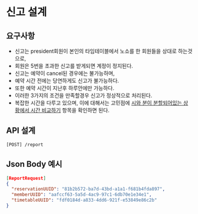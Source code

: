 # 신고 설계

## 요구사항
* 신고는 president회원이 본인의 타임테이블에서 노쇼를 한 회원들을 상대로 하는것으로,
* 회원은 5번을 초과한 신고를 받게되면 계정이 정지된다.
* 신고는 예약이 cancel된 경우에는 불가능하며,
* 예약 시간 전에는 당연하게도 신고가 불가능하다.
* 또한 예약 시간이 지난후 하루안에만 가능하다.
* 이러한 3가지의 조건을 만족할경우 신고가 정상적으로 처리된다.
* 복잡한 시간을 다루고 있으며, 이에 대해서는 고민점에 [시와 분이 분할되어있는 상황에서 시간 비교하기](https://github.com/liveforone/intelligent_booking/blob/master/Documents/COMPLEX_TIME_CONTROL.md) 항목을 확인하면 된다.

## API 설계
```
[POST] /report
```

## Json Body 예시
```json
[ReportRequest]
{
  "reservationUUID": "81b2b572-ba7d-43bd-a1a1-f681b4fda897",
  "memberUUID": "aafccf63-5a5d-4ac9-97c1-6db70e1e34e1",
  "timetableUUID": "fdf0184d-a833-4dd6-921f-e53849e86c2b"
}
```